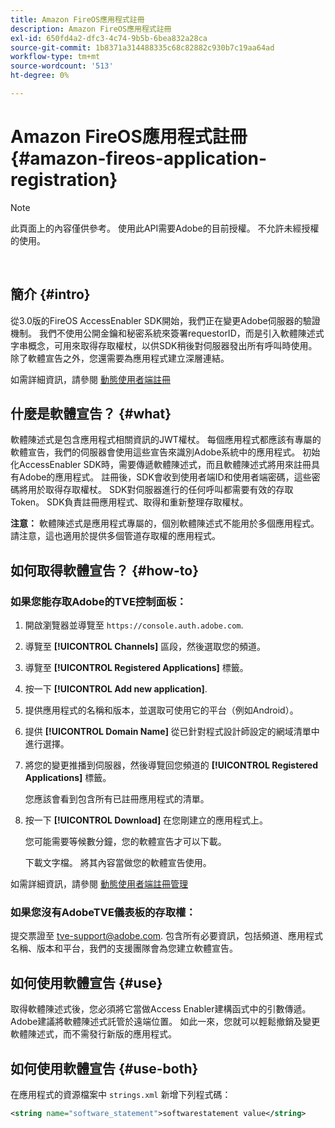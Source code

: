 ```yaml
---
title: Amazon FireOS應用程式註冊
description: Amazon FireOS應用程式註冊
exl-id: 650fd4a2-dfc3-4c74-9b5b-6bea832a28ca
source-git-commit: 1b8371a314488335c68c82882c930b7c19aa64ad
workflow-type: tm+mt
source-wordcount: '513'
ht-degree: 0%

---
```


# Amazon FireOS應用程式註冊 {#amazon-fireos-application-registration}

>[!NOTE]
>
>此頁面上的內容僅供參考。 使用此API需要Adobe的目前授權。 不允許未經授權的使用。

</br>

## 簡介 {#intro}

從3.0版的FireOS AccessEnabler SDK開始，我們正在變更Adobe伺服器的驗證機制。 我們不使用公開金鑰和秘密系統來簽署requestorID，而是引入軟體陳述式字串概念，可用來取得存取權杖，以供SDK稍後對伺服器發出所有呼叫時使用。 除了軟體宣告之外，您還需要為應用程式建立深層連結。

如需詳細資訊，請參閱 [動態使用者端註冊](/help/authentication/dynamic-client-registration.md)

## 什麼是軟體宣告？ {#what}

軟體陳述式是包含應用程式相關資訊的JWT權杖。 每個應用程式都應該有專屬的軟體宣告，我們的伺服器會使用這些宣告來識別Adobe系統中的應用程式。 初始化AccessEnabler SDK時，需要傳遞軟體陳述式，而且軟體陳述式將用來註冊具有Adobe的應用程式。 註冊後，SDK會收到使用者端ID和使用者端密碼，這些密碼將用於取得存取權杖。 SDK對伺服器進行的任何呼叫都需要有效的存取Token。 SDK負責註冊應用程式、取得和重新整理存取權杖。

**注意：** 軟體陳述式是應用程式專屬的，個別軟體陳述式不能用於多個應用程式。 請注意，這也適用於提供多個管道存取權的應用程式。

## 如何取得軟體宣告？ {#how-to}

### 如果您能存取Adobe的TVE控制面板：

1. 開啟瀏覽器並導覽至 `https://console.auth.adobe.com`.

1. 導覽至 **[!UICONTROL Channels]** 區段，然後選取您的頻道。

1. 導覽至 **[!UICONTROL Registered Applications]** 標籤。

1. 按一下 **[!UICONTROL Add new application]**.

1. 提供應用程式的名稱和版本，並選取可使用它的平台（例如Android）。

1. 提供 **[!UICONTROL Domain Name]** 從已針對程式設計師設定的網域清單中進行選擇。

1. 將您的變更推播到伺服器，然後導覽回您頻道的 **[!UICONTROL Registered Applications]** 標籤。

   您應該會看到包含所有已註冊應用程式的清單。

1. 按一下 **[!UICONTROL Download]** 在您剛建立的應用程式上。

   您可能需要等候數分鐘，您的軟體宣告才可以下載。

   下載文字檔。 將其內容當做您的軟體宣告使用。

如需詳細資訊，請參閱 [動態使用者端註冊管理](/help/authentication/dynamic-client-registration-management.md)

### 如果您沒有AdobeTVE儀表板的存取權：

提交票證至 [tve-support@adobe.com](mailto:tve-support@adobe.com). 包含所有必要資訊，包括頻道、應用程式名稱、版本和平台，我們的支援團隊會為您建立軟體宣告。

## 如何使用軟體宣告 {#use}

取得軟體陳述式後，您必須將它當做Access Enabler建構函式中的引數傳遞。 Adobe建議將軟體陳述式託管於遠端位置。 如此一來，您就可以輕鬆撤銷及變更軟體陳述式，而不需發行新版的應用程式。

## 如何使用軟體宣告 {#use-both}

在應用程式的資源檔案中 `strings.xml` 新增下列程式碼：

```XML
<string name="software_statement">softwarestatement value</string>
```
